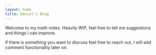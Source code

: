 ```yaml
---
layout: home
title: Daniel's Blog
---
```


Welcome to my math notes. Heavily WIP, feel free to tell me suggestions and things I can improve.

If there is something you want to discuss feel free to reach out, I will add comment functionality later on.